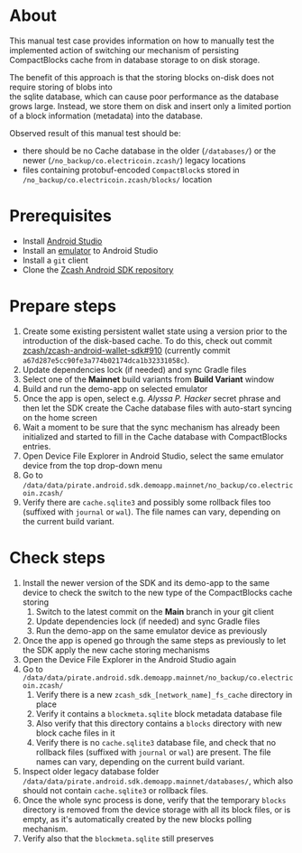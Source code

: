 # About
This manual test case provides information on how to manually test the implemented action of switching our 
mechanism of persisting CompactBlocks cache from in database storage to on disk storage. 

The benefit of this approach is that the storing blocks on-disk does not require storing of blobs into  
the sqlite database, which can cause poor performance as the database grows large. Instead, 
we store them on disk and insert only a limited portion of a block information (metadata) into the database.

Observed result of this manual test should be:
- there should be no Cache database in the older (`/databases/`) or the newer (`/no_backup/co.electricoin.zcash/`) legacy locations
- files containing protobuf-encoded `CompactBlock`s stored in `/no_backup/co.electricoin.zcash/blocks/` location

# Prerequisites
- Install [Android Studio](https://developer.android.com/studio)
- Install an [emulator](https://developer.android.com/studio/run/emulator) to Android Studio
- Install a `git` client
- Clone the [Zcash Android SDK repository](https://github.com/zcash/zcash-android-wallet-sdk)

# Prepare steps
1. Create some existing persistent wallet state using a version prior to the introduction of the disk-based cache. To do this, check out commit [zcash/zcash-android-wallet-sdk#910](https://github.com/zcash/zcash-android-wallet-sdk/pull/910) (currently commit `a67d287e5cc90fe3a774b02174dca1b32331058c`). 
1. Update dependencies lock (if needed) and sync Gradle files
1. Select one of the **Mainnet** build variants from **Build Variant** window
1. Build and run the demo-app on selected emulator
1. Once the app is open, select e.g. _Alyssa P. Hacker_ secret phrase and then let the SDK create the Cache database 
   files with auto-start syncing on the home screen
1. Wait a moment to be sure that the sync mechanism has already been initialized and started to fill in the Cache 
   database with CompactBlocks entries.
1. Open Device File Explorer in Android Studio, select the same emulator device from the top drop-down menu
1. Go to `/data/data/pirate.android.sdk.demoapp.mainnet/no_backup/co.electricoin.zcash/`
1. Verify there are `cache.sqlite3` and possibly some rollback files too (suffixed with `journal` or `wal`). The 
   file names can vary, depending on the current build variant.

# Check steps
1. Install the newer version of the SDK and its demo-app to the same device to check the switch to the new type of 
   the CompactBlocks cache storing
   1. Switch to the latest commit on the **Main** branch in your git client
   1. Update dependencies lock (if needed) and sync Gradle files
   1. Run the demo-app on the same emulator device as previously
1. Once the app is opened go through the same steps as previously to let the SDK apply the new cache storing
   mechanisms
1. Open the Device File Explorer in the Android Studio again
1. Go to `/data/data/pirate.android.sdk.demoapp.mainnet/no_backup/co.electricoin.zcash/` 
   1. Verify there is a new `zcash_sdk_[network_name]_fs_cache` directory in place
   1. Verify it contains a `blockmeta.sqlite` block metadata database file
   1. Also verify that this directory contains a `blocks` directory with new block cache files in it
   1. Verify there is no `cache.sqlite3` database file, and check that no rollback files (suffixed with `journal` or
   `wal`) are present. The file names can vary, depending on the current build variant.
1. Inspect older legacy database folder `/data/data/pirate.android.sdk.demoapp.mainnet/databases/`, which 
   also should not contain `cache.sqlite3` or rollback files.
1. Once the whole sync process is done, verify that the temporary `blocks` directory is removed from the device
   storage with all its block files, or is empty, as it's automatically created by the new blocks polling mechanism.
1. Verify also that the `blockmeta.sqlite` still preserves
